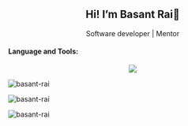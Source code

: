<div>
<h2 align="center">
   Hi! I’m Basant Rai👋
</h2>
   <p align="center">Software developer | Mentor</p>
</div>
<div>
   <h4>Language and Tools:</h4>
   <p align="center">
<!--      <a href="https://skillicons.dev"> -->
       <img src="https://skillicons.dev/icons?i=js,ts,nodejs,react,nextjs,express,linux,react-native,redis,d3,mongodb,mysql,graphql,tailwind,html,css,azure,aws,postman,figma,nginx,gitlab,github" />
<!--      </a> -->
   </p>
</div>

<div>
<!-- <p><img align="center" src="https://github-readme-stats.vercel.app/api?username=basant-rai&show_icons=true&locale=en" alt="basant-rai" /></p> -->
<p><img src="https://github-readme-stats.vercel.app/api/top-langs?username=basant-rai&show_icons=true&locale=en&layout=compact" alt="basant-rai" /></p>
<p><img align="center" src="https://github-readme-streak-stats.herokuapp.com/?user=basant-rai&" alt="basant-rai" /></p>
<p>
<!--    <a href="https://github.com/ryo-ma/github-profile-trophy"> -->
   <img src="https://github-profile-trophy.vercel.app/?username=basant-rai&rank=-C&title=-Stars,-Followers&no-bg=true" alt="basant-rai" />
<!-- </a> -->
</p>
</div>
<!-- <p>
   <img src="https://github-readme-stats.vercel.app/api?username=basant-rai&show_icons=true&theme=radical" />
</p> -->
<!-- ![Basant's GitHub stats]()
<!-- <p>
   <img src="https://github-readme-stats.vercel.app/api/top-langs/?username=basant-rai" />
</p> -->

<!--  📫 How to reach me: bassuntrai@gmail.com -->
<!--
**basant-rai/basant-rai** is a ✨ _special_ ✨ repository because its `README.md` (this file) appears on your GitHub profile.

Here are some ideas to get you started:

- 🔭 I’m currently working on ...
- 🌱 I’m currently learning ...
- 👯 I’m looking to collaborate on ...
- 🤔 I’m looking for help with ...
- 💬 Ask me about ...

- 😄 Pronouns: ...
- ⚡ Fun fact: ...
-->

